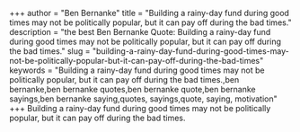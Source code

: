 +++
author = "Ben Bernanke"
title = "Building a rainy-day fund during good times may not be politically popular, but it can pay off during the bad times."
description = "the best Ben Bernanke Quote: Building a rainy-day fund during good times may not be politically popular, but it can pay off during the bad times."
slug = "building-a-rainy-day-fund-during-good-times-may-not-be-politically-popular-but-it-can-pay-off-during-the-bad-times"
keywords = "Building a rainy-day fund during good times may not be politically popular, but it can pay off during the bad times.,ben bernanke,ben bernanke quotes,ben bernanke quote,ben bernanke sayings,ben bernanke saying,quotes, sayings,quote, saying, motivation"
+++
Building a rainy-day fund during good times may not be politically popular, but it can pay off during the bad times.
